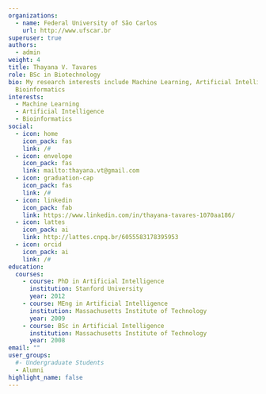 ```yaml
---
organizations:
  - name: Federal University of São Carlos
    url: http://www.ufscar.br
superuser: true
authors:
  - admin
weight: 4
title: Thayana V. Tavares
role: BSc in Biotechnology
bio: My research interests include Machine Learning, Artificial Intelligence and
  Bioinformatics
interests:
  - Machine Learning
  - Artificial Intelligence
  - Bioinformatics
social:
  - icon: home
    icon_pack: fas
    link: /#
  - icon: envelope
    icon_pack: fas
    link: mailto:thayana.vt@gmail.com
  - icon: graduation-cap
    icon_pack: fas
    link: /#
  - icon: linkedin
    icon_pack: fab
    link: https://www.linkedin.com/in/thayana-tavares-1070aa186/
  - icon: lattes
    icon_pack: ai
    link: http://lattes.cnpq.br/6055583178395953
  - icon: orcid
    icon_pack: ai
    link: /#
education:
  courses:
    - course: PhD in Artificial Intelligence
      institution: Stanford University
      year: 2012
    - course: MEng in Artificial Intelligence
      institution: Massachusetts Institute of Technology
      year: 2009
    - course: BSc in Artificial Intelligence
      institution: Massachusetts Institute of Technology
      year: 2008
email: ""
user_groups:
  #- Undergraduate Students
  - Alumni
highlight_name: false
---
```

